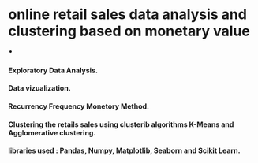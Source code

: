 # online retail sales data analysis and clustering based on monetary value .
#### Exploratory Data Analysis.
#### Data vizualization.
#### Recurrency Frequency Monetory Method.
#### Clustering the retails sales using clusterib algorithms K-Means and Agglomerative clustering.
#### libraries used : Pandas, Numpy, Matplotlib, Seaborn and Scikit Learn.
